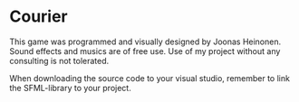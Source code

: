 # Courier

This game was programmed and visually designed by Joonas Heinonen. Sound effects and musics are of free use. Use of my project without any consulting is not tolerated.

When downloading the source code to your visual studio, remember to link the SFML-library to your project.
